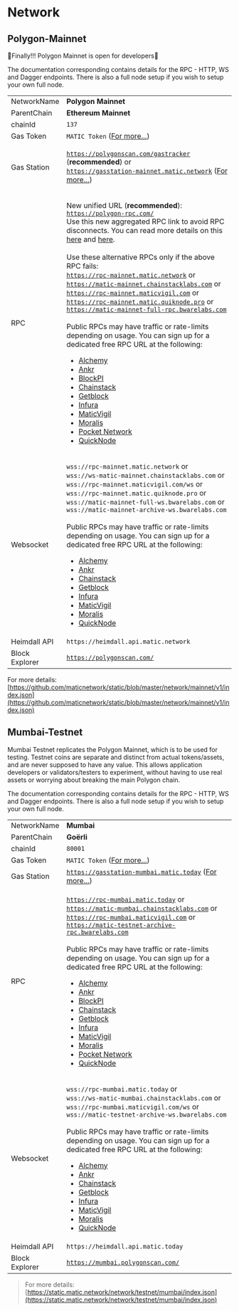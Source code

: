 # Network

## Polygon-Mainnet

🎉Finally!!! Polygon Mainnet is open for developers🎉

The documentation corresponding contains details for the RPC - HTTP, WS and Dagger endpoints. There is also a full node setup if you wish to setup your own full node.

|                |                                                                                                                                                                                                                                                                                                                                                                                                                                                                                                                                                                                                                                                                                                                                                                                                                                                                                                                                                                                                                                                                                                                                                                                                                                                                                                                                                                                                                                                                                                                                                                                                                          |
| -------------- | ------------------------------------------------------------------------------------------------------------------------------------------------------------------------------------------------------------------------------------------------------------------------------------------------------------------------------------------------------------------------------------------------------------------------------------------------------------------------------------------------------------------------------------------------------------------------------------------------------------------------------------------------------------------------------------------------------------------------------------------------------------------------------------------------------------------------------------------------------------------------------------------------------------------------------------------------------------------------------------------------------------------------------------------------------------------------------------------------------------------------------------------------------------------------------------------------------------------------------------------------------------------------------------------------------------------------------------------------------------------------------------------------------------------------------------------------------------------------------------------------------------------------------------------------------------------------------------------------------------------------ |
| NetworkName    | **Polygon Mainnet**                                                                                                                                                                                                                                                                                                                                                                                                                                                                                                                                                                                                                                                                                                                                                                                                                                                                                                                                                                                                                                                                                                                                                                                                                                                                                                                                                                                                                                                                                                                                                                                                      |
| ParentChain    | **Ethereum Mainnet**                                                                                                                                                                                                                                                                                                                                                                                                                                                                                                                                                                                                                                                                                                                                                                                                                                                                                                                                                                                                                                                                                                                                                                                                                                                                                                                                                                                                                                                                                                                                                                                                     |
| chainId        | `137`                                                                                                                                                                                                                                                                                                                                                                                                                                                                                                                                                                                                                                                                                                                                                                                                                                                                                                                                                                                                                                                                                                                                                                                                                                                                                                                                                                                                                                                                                                                                                                                                                    |
| Gas Token      | `MATIC Token` ([For more...](https://docs.polygon.technology/docs/develop/network-details/network/gas-token))                                                                                                                                                                                                                                                                                                                                                                                                                                                                                                                                                                                                                                                                                                                                                                                                                                                                                                                                                                                                                                                                                                                                                                                                                                                                                                                                                                                                                                                                                                            |
| Gas Station    | <p><a href="https://polygonscan.com/gastracker"><code>https://polygonscan.com/gastracker</code></a> (<strong>recommended</strong>) or<br><a href="https://gasstation-mainnet.matic.network"><code>https://gasstation-mainnet.matic.network</code></a> (<a href="https://docs.polygon.technology/docs/develop/tools/matic-gas-station">For more...</a>)</p>                                                                                                                                                                                                                                                                                                                                                                                                                                                                                                                                                                                                                                                                                                                                                                                                                                                                                                                                                                                                                                                                                                                                                                                                                                                               |
| RPC            | <p>New unified URL (<strong>recommended</strong>): <code>https://polygon-rpc.com/</code><br>Use this new aggregated RPC link to avoid RPC disconnects. You can read more details on this <a href="https://twitter.com/0xPolygon/status/1431277874238169094">here</a> and <a href="https://blog.polygon.technology/polygon-rpc-gateway-will-provide-a-free-high-performance-connection-to-the-polygon-pos-blockchain-df148958d418">here</a>.<br><br>Use these alternative RPCs only if the above RPC fails:<br><code>https://rpc-mainnet.matic.network</code> or<br><code>https://matic-mainnet.chainstacklabs.com</code> or<br><code>https://rpc-mainnet.maticvigil.com</code> or<br><code>https://rpc-mainnet.matic.quiknode.pro</code> or<br><code>https://matic-mainnet-full-rpc.bwarelabs.com</code><br><br>Public RPCs may have traffic or rate-limits depending on usage. You can sign up for a dedicated free RPC URL at the following:<br></p><ul><li><a href="https://www.alchemy.com">Alchemy</a></li><li><a href="https://www.ankr.com">Ankr</a></li><li><a href="https://chains.blockpi.io/#/polygon">BlockPI</a></li><li><a href="https://chainstack.com/build-better-with-polygon/">Chainstack</a></li><li><a href="https://getblock.io/en/">Getblock</a></li><li><a href="https://infura.io">Infura</a></li><li><a href="https://rpc.maticvigil.com">MaticVigil</a></li><li><a href="https://moralis.io">Moralis</a></li><li><a href="https://www.portal.pokt.network">Pocket Network</a></li><li><a href="https://blog.quicknode.com/polygon-matic-is-now-live-on-quiknode-api/">QuickNode</a></li></ul> |
| Websocket      | <p><code>wss://rpc-mainnet.matic.network</code> or<br><code>wss://ws-matic-mainnet.chainstacklabs.com</code> or<br><code>wss://rpc-mainnet.maticvigil.com/ws</code> or<br><code>wss://rpc-mainnet.matic.quiknode.pro</code> or<br><code>wss://matic-mainnet-full-ws.bwarelabs.com</code> or<br><code>wss://matic-mainnet-archive-ws.bwarelabs.com</code><br><br>Public RPCs may have traffic or rate-limits depending on usage. You can sign up for a dedicated free RPC URL at the following:<br></p><ul><li><a href="https://www.alchemy.com">Alchemy</a></li><li><a href="https://www.ankr.com">Ankr</a></li><li><a href="https://chainstack.com/build-better-with-polygon/">Chainstack</a></li><li><a href="https://getblock.io/en/">Getblock</a></li><li><a href="https://infura.io">Infura</a></li><li><a href="https://rpc.maticvigil.com">MaticVigil</a></li><li><a href="https://moralis.io">Moralis</a></li><li><a href="https://blog.quicknode.com/polygon-matic-is-now-live-on-quiknode-api/">QuickNode</a></li></ul>                                                                                                                                                                                                                                                                                                                                                                                                                                                                                                                                                                                        |
| Heimdall API   | `https://heimdall.api.matic.network`                                                                                                                                                                                                                                                                                                                                                                                                                                                                                                                                                                                                                                                                                                                                                                                                                                                                                                                                                                                                                                                                                                                                                                                                                                                                                                                                                                                                                                                                                                                                                                                     |
| Block Explorer | [`https://polygonscan.com/`](https://www.polygonscan.com)                                                                                                                                                                                                                                                                                                                                                                                                                                                                                                                                                                                                                                                                                                                                                                                                                                                                                                                                                                                                                                                                                                                                                                                                                                                                                                                                                                                                                                                                                                                                                                |

For more details: [https://github.com/maticnetwork/static/blob/master/network/mainnet/v1/index.json](https://github.com/maticnetwork/static/blob/master/network/mainnet/v1/index.json)





## Mumbai-Testnet

Mumbai Testnet replicates the Polygon Mainnet, which is to be used for testing. Testnet coins are separate and distinct from actual tokens/assets, and are never supposed to have any value. This allows application developers or validators/testers to experiment, without having to use real assets or worrying about breaking the main Polygon chain.

The documentation corresponding contains details for the RPC - HTTP, WS and Dagger endpoints. There is also a full node setup if you wish to setup your own full node.

|                |                                                                                                                                                                                                                                                                                                                                                                                                                                                                                                                                                                                                                                                                                                                                                                                                                                                                                                                                                                                                                                                   |
| -------------- | ------------------------------------------------------------------------------------------------------------------------------------------------------------------------------------------------------------------------------------------------------------------------------------------------------------------------------------------------------------------------------------------------------------------------------------------------------------------------------------------------------------------------------------------------------------------------------------------------------------------------------------------------------------------------------------------------------------------------------------------------------------------------------------------------------------------------------------------------------------------------------------------------------------------------------------------------------------------------------------------------------------------------------------------------- |
| NetworkName    | **Mumbai**                                                                                                                                                                                                                                                                                                                                                                                                                                                                                                                                                                                                                                                                                                                                                                                                                                                                                                                                                                                                                                        |
| ParentChain    | **Goërli**                                                                                                                                                                                                                                                                                                                                                                                                                                                                                                                                                                                                                                                                                                                                                                                                                                                                                                                                                                                                                                        |
| chainId        | `80001`                                                                                                                                                                                                                                                                                                                                                                                                                                                                                                                                                                                                                                                                                                                                                                                                                                                                                                                                                                                                                                           |
| Gas Token      | `MATIC Token` ([For more...](https://docs.polygon.technology/docs/develop/network-details/network/gas-token))                                                                                                                                                                                                                                                                                                                                                                                                                                                                                                                                                                                                                                                                                                                                                                                                                                                                                                                                     |
| Gas Station    | [`https://gasstation-mumbai.matic.today`](https://gasstation-mumbai.matic.today) ([For more...](https://docs.polygon.technology/docs/develop/tools/matic-gas-station))                                                                                                                                                                                                                                                                                                                                                                                                                                                                                                                                                                                                                                                                                                                                                                                                                                                                            |
| RPC            | <p><code>https://rpc-mumbai.matic.today</code> or<br><code>https://matic-mumbai.chainstacklabs.com</code> or<br><code>https://rpc-mumbai.maticvigil.com</code> or<br><code>https://matic-testnet-archive-rpc.bwarelabs.com</code><br><br>Public RPCs may have traffic or rate-limits depending on usage. You can sign up for a dedicated free RPC URL at the following:<br></p><ul><li><a href="https://www.alchemy.com">Alchemy</a></li><li><a href="https://www.ankr.com">Ankr</a></li><li><a href="https://chains.blockpi.io/#/polygon">BlockPI</a></li><li><a href="https://chainstack.com/build-better-with-polygon/">Chainstack</a></li><li><a href="https://getblock.io/en/">Getblock</a></li><li><a href="https://infura.io">Infura</a></li><li><a href="https://rpc.maticvigil.com">MaticVigil</a></li><li><a href="https://moralis.io">Moralis</a></li><li><a href="https://www.portal.pokt.network">Pocket Network</a></li><li><a href="https://blog.quicknode.com/polygon-matic-is-now-live-on-quiknode-api/">QuickNode</a></li></ul> |
| Websocket      | <p><code>wss://rpc-mumbai.matic.today</code> or<br><code>wss://ws-matic-mumbai.chainstacklabs.com</code> or<br><code>wss://rpc-mumbai.maticvigil.com/ws</code> or<br><code>wss://matic-testnet-archive-ws.bwarelabs.com</code><br><br>Public RPCs may have traffic or rate-limits depending on usage. You can sign up for a dedicated free RPC URL at the following:<br></p><ul><li><a href="https://www.alchemy.com">Alchemy</a></li><li><a href="https://www.ankr.com">Ankr</a></li><li><a href="https://chainstack.com/build-better-with-polygon/">Chainstack</a></li><li><a href="https://getblock.io/en/">Getblock</a></li><li><a href="https://infura.io">Infura</a></li><li><a href="https://rpc.maticvigil.com">MaticVigil</a></li><li><a href="https://moralis.io">Moralis</a></li><li><a href="https://blog.quicknode.com/polygon-matic-is-now-live-on-quiknode-api/">QuickNode</a></li></ul>                                                                                                                                           |
| Heimdall API   | `https://heimdall.api.matic.today`                                                                                                                                                                                                                                                                                                                                                                                                                                                                                                                                                                                                                                                                                                                                                                                                                                                                                                                                                                                                                |
| Block Explorer | [`https://mumbai.polygonscan.com/`](https://mumbai.polygonscan.com)                                                                                                                                                                                                                                                                                                                                                                                                                                                                                                                                                                                                                                                                                                                                                                                                                                                                                                                                                                               |

> For more details: [https://static.matic.network/network/testnet/mumbai/index.json](https://static.matic.network/network/testnet/mumbai/index.json)
